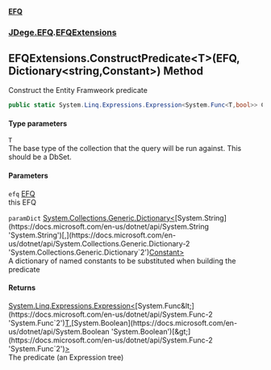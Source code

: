 #### [EFQ](index 'index')
### [JDege.EFQ](JDege_EFQ 'JDege.EFQ').[EFQExtensions](EFQExtensions 'JDege.EFQ.EFQExtensions')
## EFQExtensions.ConstructPredicate&lt;T&gt;(EFQ, Dictionary&lt;string,Constant&gt;) Method
Construct the Entity Framweork predicate  
```csharp
public static System.Linq.Expressions.Expression<System.Func<T,bool>> ConstructPredicate<T>(this JDege.EFQ.EFQ efq, System.Collections.Generic.Dictionary<string,JDege.EFQ.EFQ.Constant> paramDict=null);
```
#### Type parameters
<a name='JDege_EFQ_EFQExtensions_ConstructPredicate_T_(JDege_EFQ_EFQ_System_Collections_Generic_Dictionary_string_JDege_EFQ_EFQ_Constant_)_T'></a>
`T`  
The base type of the collection that the query will be run against. This should be a DbSet.
  
#### Parameters
<a name='JDege_EFQ_EFQExtensions_ConstructPredicate_T_(JDege_EFQ_EFQ_System_Collections_Generic_Dictionary_string_JDege_EFQ_EFQ_Constant_)_efq'></a>
`efq` [EFQ](EFQ 'JDege.EFQ.EFQ')  
this EFQ
  
<a name='JDege_EFQ_EFQExtensions_ConstructPredicate_T_(JDege_EFQ_EFQ_System_Collections_Generic_Dictionary_string_JDege_EFQ_EFQ_Constant_)_paramDict'></a>
`paramDict` [System.Collections.Generic.Dictionary&lt;](https://docs.microsoft.com/en-us/dotnet/api/System.Collections.Generic.Dictionary-2 'System.Collections.Generic.Dictionary`2')[System.String](https://docs.microsoft.com/en-us/dotnet/api/System.String 'System.String')[,](https://docs.microsoft.com/en-us/dotnet/api/System.Collections.Generic.Dictionary-2 'System.Collections.Generic.Dictionary`2')[Constant](EFQ_Constant 'JDege.EFQ.EFQ.Constant')[&gt;](https://docs.microsoft.com/en-us/dotnet/api/System.Collections.Generic.Dictionary-2 'System.Collections.Generic.Dictionary`2')  
A dictionary of named constants to be substituted when building the predicate
  
#### Returns
[System.Linq.Expressions.Expression&lt;](https://docs.microsoft.com/en-us/dotnet/api/System.Linq.Expressions.Expression-1 'System.Linq.Expressions.Expression`1')[System.Func&lt;](https://docs.microsoft.com/en-us/dotnet/api/System.Func-2 'System.Func`2')[T](EFQExtensions_ConstructPredicate_cXg68S2IdsdYbPLIg0Tc+w#JDege_EFQ_EFQExtensions_ConstructPredicate_T_(JDege_EFQ_EFQ_System_Collections_Generic_Dictionary_string_JDege_EFQ_EFQ_Constant_)_T 'JDege.EFQ.EFQExtensions.ConstructPredicate&lt;T&gt;(JDege.EFQ.EFQ, System.Collections.Generic.Dictionary&lt;string,JDege.EFQ.EFQ.Constant&gt;).T')[,](https://docs.microsoft.com/en-us/dotnet/api/System.Func-2 'System.Func`2')[System.Boolean](https://docs.microsoft.com/en-us/dotnet/api/System.Boolean 'System.Boolean')[&gt;](https://docs.microsoft.com/en-us/dotnet/api/System.Func-2 'System.Func`2')[&gt;](https://docs.microsoft.com/en-us/dotnet/api/System.Linq.Expressions.Expression-1 'System.Linq.Expressions.Expression`1')  
The predicate (an Expression tree)
